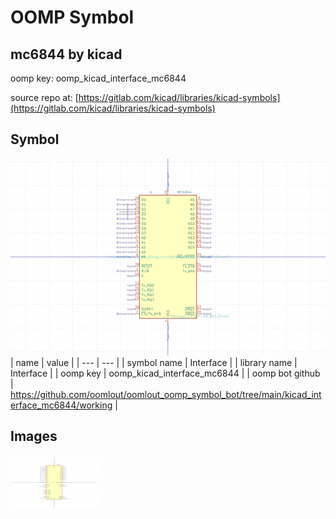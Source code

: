 # OOMP Symbol  
## mc6844  by kicad  
  
oomp key: oomp_kicad_interface_mc6844  
  
source repo at: [https://gitlab.com/kicad/libraries/kicad-symbols](https://gitlab.com/kicad/libraries/kicad-symbols)  
## Symbol  
  
[![working.png](working_600.png)](working.png)  
| name | value | 
| --- | --- | 
| symbol name | Interface | 
| library name | Interface | 
| oomp key | oomp_kicad_interface_mc6844 | 
| oomp bot github | https://github.com/oomlout/oomlout_oomp_symbol_bot/tree/main/kicad_interface_mc6844/working | 
## Images  
  
[![working.png](working_140.png)](working.png)  
